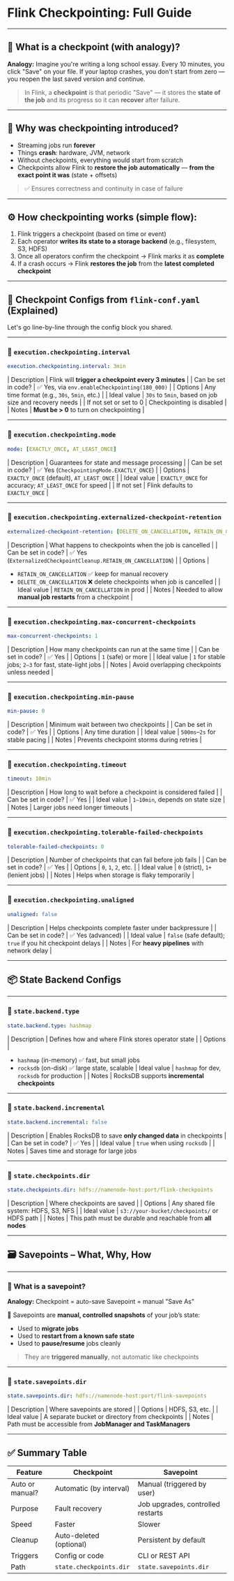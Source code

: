 #  Flink Checkpointing: Full Guide

---

## 🎯 What is a checkpoint (with analogy)?

**Analogy:**
Imagine you're writing a long school essay. Every 10 minutes, you click "Save" on your file.
If your laptop crashes, you don't start from zero — you reopen the last saved version and continue.

> In Flink, a **checkpoint** is that periodic "Save" — it stores the **state of the job** and its progress so it can **recover** after failure.

---

## 🧠 Why was checkpointing introduced?

* Streaming jobs run **forever**
* Things **crash**: hardware, JVM, network
* Without checkpoints, everything would start from scratch
* Checkpoints allow Flink to **restore the job** **automatically** — **from the exact point it was** (state + offsets)

> ✅ Ensures correctness and continuity in case of failure

---

## ⚙️ How checkpointing works (simple flow):

1. Flink triggers a checkpoint (based on time or event)
2. Each operator **writes its state to a storage backend** (e.g., filesystem, S3, HDFS)
3. Once all operators confirm the checkpoint → Flink marks it as **complete**
4. If a crash occurs → Flink **restores the job** from the **latest completed checkpoint**

---

## 📂 Checkpoint Configs from `flink-conf.yaml` (Explained)

Let's go line-by-line through the config block you shared.

---

### 🔧 `execution.checkpointing.interval`

```yaml
execution.checkpointing.interval: 3min
```

\| Description | Flink will **trigger a checkpoint every 3 minutes** |
\| Can be set in code? | ✅ Yes, via `env.enableCheckpointing(180_000)` |
\| Options | Any time format (e.g., `30s`, `5min`, etc.) |
\| Ideal value | `30s` to `5min`, based on job size and recovery needs |
\| If not set or set to 0 | Checkpointing is disabled |
\| Notes | **Must be > 0** to turn on checkpointing |

---

### 🔧 `execution.checkpointing.mode`

```yaml
mode: [EXACTLY_ONCE, AT_LEAST_ONCE]
```

\| Description | Guarantees for state and message processing |
\| Can be set in code? | ✅ Yes (`CheckpointingMode.EXACTLY_ONCE`) |
\| Options | `EXACTLY_ONCE` (default), `AT_LEAST_ONCE` |
\| Ideal value | `EXACTLY_ONCE` for accuracy; `AT_LEAST_ONCE` for speed |
\| If not set | Flink defaults to `EXACTLY_ONCE` |

---

### 🔧 `execution.checkpointing.externalized-checkpoint-retention`

```yaml
externalized-checkpoint-retention: [DELETE_ON_CANCELLATION, RETAIN_ON_CANCELLATION]
```

\| Description | What happens to checkpoints when the job is cancelled |
\| Can be set in code? | ✅ Yes (`ExternalizedCheckpointCleanup.RETAIN_ON_CANCELLATION`) |
\| Options |

* `RETAIN_ON_CANCELLATION` ✅ keep for manual recovery
* `DELETE_ON_CANCELLATION` ❌ delete checkpoints when job is cancelled |
  \| Ideal value | `RETAIN_ON_CANCELLATION` in prod |
  \| Notes | Needed to allow **manual job restarts** from a checkpoint |

---

### 🔧 `execution.checkpointing.max-concurrent-checkpoints`

```yaml
max-concurrent-checkpoints: 1
```

\| Description | How many checkpoints can run at the same time |
\| Can be set in code? | ✅ Yes |
\| Options | `1` (safe) or more |
\| Ideal value | `1` for stable jobs; `2–3` for fast, state-light jobs |
\| Notes | Avoid overlapping checkpoints unless needed |

---

### 🔧 `execution.checkpointing.min-pause`

```yaml
min-pause: 0
```

\| Description | Minimum wait between two checkpoints |
\| Can be set in code? | ✅ Yes |
\| Options | Any time duration |
\| Ideal value | `500ms`–`2s` for stable pacing |
\| Notes | Prevents checkpoint storms during retries |

---

### 🔧 `execution.checkpointing.timeout`

```yaml
timeout: 10min
```

\| Description | How long to wait before a checkpoint is considered failed |
\| Can be set in code? | ✅ Yes |
\| Ideal value | `1–10min`, depends on state size |
\| Notes | Larger jobs need longer timeouts |

---

### 🔧 `execution.checkpointing.tolerable-failed-checkpoints`

```yaml
tolerable-failed-checkpoints: 0
```

\| Description | Number of checkpoints that can fail before job fails |
\| Can be set in code? | ✅ Yes |
\| Options | `0`, `1`, `2`, etc. |
\| Ideal value | `0` (strict), `1+` (lenient jobs) |
\| Notes | Helps when storage is flaky temporarily |

---

### 🔧 `execution.checkpointing.unaligned`

```yaml
unaligned: false
```

\| Description | Helps checkpoints complete faster under backpressure |
\| Can be set in code? | ✅ Yes (advanced) |
\| Ideal value | `false` (safe default); `true` if you hit checkpoint delays |
\| Notes | For **heavy pipelines** with network delay |

---

## 📦 State Backend Configs

---

### 🔧 `state.backend.type`

```yaml
state.backend.type: hashmap
```

\| Description | Defines how and where Flink stores operator state |
\| Options |

* `hashmap` (in-memory) ✅ fast, but small jobs
* `rocksdb` (on-disk) ✅ large state, scalable
  \| Ideal value | `hashmap` for dev, `rocksdb` for production |
  \| Notes | RocksDB supports **incremental checkpoints**

---

### 🔧 `state.backend.incremental`

```yaml
state.backend.incremental: false
```

\| Description | Enables RocksDB to save **only changed data** in checkpoints |
\| Can be set in code? | ✅ Yes |
\| Ideal value | `true` when using `rocksdb` |
\| Notes | Saves time and storage for large jobs

---

### 🔧 `state.checkpoints.dir`

```yaml
state.checkpoints.dir: hdfs://namenode-host:port/flink-checkpoints
```

\| Description | Where checkpoints are saved |
\| Options | Any shared file system: HDFS, S3, NFS |
\| Ideal value | `s3://your-bucket/checkpoints/` or HDFS path |
\| Notes | This path must be durable and reachable from **all nodes**

---

## 🗃️ Savepoints – What, Why, How

---

### 🎯 What is a savepoint?

**Analogy:**
Checkpoint = auto-save
Savepoint = manual "Save As"

🧠 Savepoints are **manual, controlled snapshots** of your job’s state:

* Used to **migrate jobs**
* Used to **restart from a known safe state**
* Used to **pause/resume** jobs cleanly

> They are **triggered manually**, not automatic like checkpoints

---

### 🔧 `state.savepoints.dir`

```yaml
state.savepoints.dir: hdfs://namenode-host:port/flink-savepoints
```

\| Description | Where savepoints are stored |
\| Options | HDFS, S3, etc. |
\| Ideal value | A separate bucket or directory from checkpoints |
\| Notes | Path must be accessible from **JobManager and TaskManagers**

---

## ✅ Summary Table

| Feature         | Checkpoint              | Savepoint                         |
| --------------- | ----------------------- | --------------------------------- |
| Auto or manual? | Automatic (by interval) | Manual (triggered by user)        |
| Purpose         | Fault recovery          | Job upgrades, controlled restarts |
| Speed           | Faster                  | Slower                            |
| Cleanup         | Auto-deleted (optional) | Persistent by default             |
| Triggers        | Config or code          | CLI or REST API                   |
| Path            | `state.checkpoints.dir` | `state.savepoints.dir`            |
